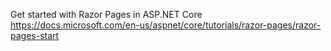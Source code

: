 ﻿Get started with Razor Pages in ASP.NET Core
https://docs.microsoft.com/en-us/aspnet/core/tutorials/razor-pages/razor-pages-start